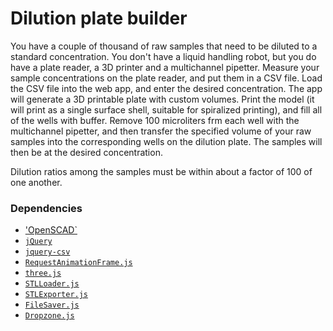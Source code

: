 # Dilution plate builder

You have a couple of thousand of raw samples that need to be diluted
to a standard concentration. You don't have a liquid handling robot,
but you do have a plate reader, a 3D printer and a multichannel
pipetter.  Measure your sample concentrations on the plate reader, and
put them in a CSV file. Load the CSV file into the web app, and enter
the desired concentration. The app will generate a 3D printable plate
with custom volumes. Print the model (it will print as a single
surface shell, suitable for spiralized printing), and fill all of the
wells with buffer. Remove 100 microliters frm each well with the
multichannel pipetter, and then transfer the specified volume of your
raw samples into the corresponding wells on the dilution plate. The
samples will then be at the desired concentration.

Dilution ratios among the samples must be within about a factor of 100
of one another.

### Dependencies

* ['OpenSCAD`](http://www.openscad.org/)
* [`jQuery`](https://jquery.com/)
* [`jquery-csv`](https://github.com/evanplaice/jquery-csv)
* [`RequestAnimationFrame.js`](http://www.paulirish.com/2011/requestanimationframe-for-smart-animating/)
* [`three.js`](http://threejs.org/)
* [`STLLoader.js`](http://threejs.org/examples/webgl_loader_stl.html)
* [`STLExporter.js`](https://gist.github.com/kjlubick/fb6ba9c51df63ba0951f)
* [`FileSaver.js`](https://github.com/eligrey/FileSaver.js/)
* [`Dropzone.js`](http://www.dropzonejs.com/)
